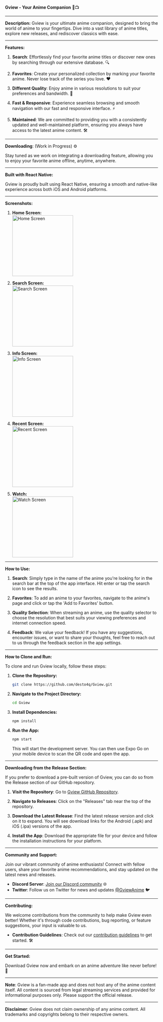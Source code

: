 **Gview - Your Anime Companion** 🌟📺

---

**Description:**
Gview is your ultimate anime companion, designed to bring the world of anime to your fingertips. Dive into a vast library of anime titles, explore new releases, and rediscover classics with ease.

---

**Features:**

1. **Search**: Effortlessly find your favorite anime titles or discover new ones by searching through our extensive database. 🔍

2. **Favorites**: Create your personalized collection by marking your favorite anime. Never lose track of the series you love. ❤️

3. **Different Quality**: Enjoy anime in various resolutions to suit your preferences and bandwidth. 🎥

4. **Fast & Responsive**: Experience seamless browsing and smooth navigation with our fast and responsive interface. ⚡

5. **Maintained**: We are committed to providing you with a consistently updated and well-maintained platform, ensuring you always have access to the latest anime content. 🛠️

---

**Downloading**: (Work in Progress) ⚙️

Stay tuned as we work on integrating a downloading feature, allowing you to enjoy your favorite anime offline, anytime, anywhere.

---

**Built with React Native:**

Gview is proudly built using React Native, ensuring a smooth and native-like experience across both iOS and Android platforms.

---

**Screenshots:**


1. **Home Screen:**
   <br>
   <img src="./assets/Home.png" alt="Home Screen" width="200"/>
   <br>

2. **Search Screen:**
   <br>
   <img src="./assets/Search.png" alt="Search Screen" width="200"/>
   <br>

3. **Info Screen:**
   <br>
   <img src="./assets/Info.png" alt="Info Screen" width="200"/>
   <br>

4. **Recent Screen:**
   <br>
   <img src="./assets/Recents.png" alt="Recent Screen" width="200"/>
   <br>

5. **Watch:**
   <br>
   <img src="./assets/Watch.png" alt="Watch Screen" width="200"/>
   <br>
---

**How to Use:**

1. **Search**: Simply type in the name of the anime you're looking for in the search bar at the top of the app interface. Hit enter or tap the search icon to see the results.

2. **Favorites**: To add an anime to your favorites, navigate to the anime's page and click or tap the 'Add to Favorites' button.

3. **Quality Selection**: When streaming an anime, use the quality selector to choose the resolution that best suits your viewing preferences and internet connection speed.

4. **Feedback**: We value your feedback! If you have any suggestions, encounter issues, or want to share your thoughts, feel free to reach out to us through the feedback section in the app settings.

---

**How to Clone and Run:**

To clone and run Gview locally, follow these steps:

1. **Clone the Repository:**

   ```bash
   git clone https://github.com/desto4q/Gview.git
   ```

2. **Navigate to the Project Directory:**

   ```bash
   cd Gview
   ```

3. **Install Dependencies:**

   ```bash
   npm install
   ```

4. **Run the App:**
   ```bash
   npm start
   ```
   This will start the development server. You can then use Expo Go on your mobile device to scan the QR code and open the app.

---

**Downloading from the Release Section:**

If you prefer to download a pre-built version of Gview, you can do so from the Release section of our GitHub repository.

1. **Visit the Repository**: Go to [Gview GitHub Repository](https://github.com/desto4q/Gview).

2. **Navigate to Releases**: Click on the "Releases" tab near the top of the repository.

3. **Download the Latest Release**: Find the latest release version and click on it to expand. You will see download links for the Android (.apk) and iOS (.ipa) versions of the app.

4. **Install the App**: Download the appropriate file for your device and follow the installation instructions for your platform.

---

**Community and Support:**

Join our vibrant community of anime enthusiasts! Connect with fellow users, share your favorite anime recommendations, and stay updated on the latest news and releases.

- **Discord Server**: [Join our Discord community](#) 🌐
- **Twitter**: Follow us on Twitter for news and updates [@GviewAnime](#) 🐦

---

**Contributing:**

We welcome contributions from the community to help make Gview even better! Whether it's through code contributions, bug reporting, or feature suggestions, your input is valuable to us.

- **Contribution Guidelines**: Check out our [contribution guidelines](CONTRIBUTING.md) to get started. 🛠️

---

**Get Started:**

Download Gview now and embark on an anime adventure like never before! 🚀

---

**Note**: Gview is a fan-made app and does not host any of the anime content itself. All content is sourced from legal streaming services and provided for informational purposes only. Please support the official release.

---

**Disclaimer**: Gview does not claim ownership of any anime content. All trademarks and copyrights belong to their respective owners.

